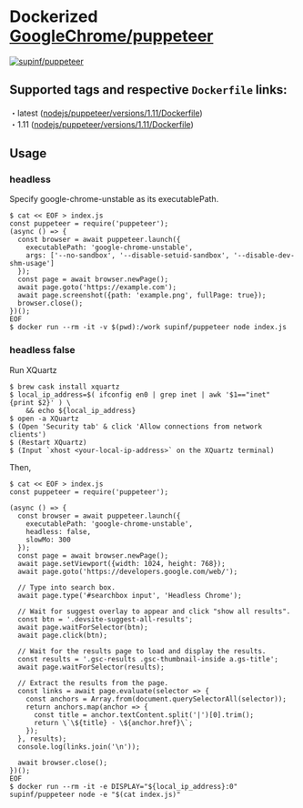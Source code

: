 # Dockerized [GoogleChrome/puppeteer](https://github.com/GoogleChrome/puppeteer)

[![supinf/puppeteer](http://dockeri.co/image/supinf/puppeteer)](https://hub.docker.com/r/supinf/puppeteer/)

## Supported tags and respective `Dockerfile` links:

・latest ([nodejs/puppeteer/versions/1.11/Dockerfile](https://github.com/supinf/dockerized-tools/blob/master/nodejs/puppeteer/versions/1.11/Dockerfile))  
・1.11 ([nodejs/puppeteer/versions/1.11/Dockerfile](https://github.com/supinf/dockerized-tools/blob/master/nodejs/puppeteer/versions/1.11/Dockerfile))  

## Usage

### headless

Specify google-chrome-unstable as its executablePath.

```
$ cat << EOF > index.js
const puppeteer = require('puppeteer');
(async () => {
  const browser = await puppeteer.launch({
    executablePath: 'google-chrome-unstable',
    args: ['--no-sandbox', '--disable-setuid-sandbox', '--disable-dev-shm-usage']
  });
  const page = await browser.newPage();
  await page.goto('https://example.com');
  await page.screenshot({path: 'example.png', fullPage: true});
  browser.close();
})();
EOF
$ docker run --rm -it -v $(pwd):/work supinf/puppeteer node index.js
```

### headless false

Run XQuartz

```
$ brew cask install xquartz
$ local_ip_address=$( ifconfig en0 | grep inet | awk '$1=="inet" {print $2}' ) \
    && echo ${local_ip_address}
$ open -a XQuartz
$ (Open 'Security tab' & click 'Allow connections from network clients')
$ (Restart XQuartz)
$ (Input `xhost <your-local-ip-address>` on the XQuartz terminal)
```

Then,

```
$ cat << EOF > index.js
const puppeteer = require('puppeteer');

(async () => {
  const browser = await puppeteer.launch({
    executablePath: 'google-chrome-unstable',
    headless: false,
    slowMo: 300
  });
  const page = await browser.newPage();
  await page.setViewport({width: 1024, height: 768});
  await page.goto('https://developers.google.com/web/');

  // Type into search box.
  await page.type('#searchbox input', 'Headless Chrome');

  // Wait for suggest overlay to appear and click "show all results".
  const btn = '.devsite-suggest-all-results';
  await page.waitForSelector(btn);
  await page.click(btn);

  // Wait for the results page to load and display the results.
  const results = '.gsc-results .gsc-thumbnail-inside a.gs-title';
  await page.waitForSelector(results);

  // Extract the results from the page.
  const links = await page.evaluate(selector => {
    const anchors = Array.from(document.querySelectorAll(selector));
    return anchors.map(anchor => {
      const title = anchor.textContent.split('|')[0].trim();
      return \`\${title} - \${anchor.href}\`;
    });
  }, results);
  console.log(links.join('\n'));

  await browser.close();
})();
EOF
$ docker run --rm -it -e DISPLAY="${local_ip_address}:0" supinf/puppeteer node -e "$(cat index.js)"
```

